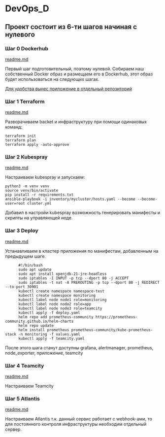 # DevOps_D

## Проект состоит из 6-ти шагов начиная с нулевого

### Шаг 0 Dockerhub
[readme.md](https://github.com/IvanChet-4/DevOps_D/blob/main/APP%20/readme.md)

Первый шаг подготовительный, поэтому нулевой. Собираем наш собственный Docker образ и размещаем его в Dockerhub, этот образ будет использоваться на следующих шагах.

[Для удобства вынес приложение в отдельный репозиторий](https://github.com/IvanChet-4/APP-test)

### Шаг 1 Terraform
[readme.md](https://github.com/IvanChet-4/DevOps_D/blob/main/Terraform/readme.md)

Разворачиваем backet и инфраструктуру при помощи одинаковых команд:

```
terraform init
terraform plan
terraform apply -auto-approve
```

### Шаг 2 Kubespray
[readme.md](https://github.com/IvanChet-4/DevOps_D/blob/main/Kubespray/readme.md)

Настраиваем kubespray и запускаем:

```
python3 -m venv venv
source venv/bin/activate
pip install -r requirements.txt
ansible-playbook -i inventory/mycluster/hosts.yaml --become --become-user=root cluster.yml
```
Добавил в настройи kubespray возможность генерировать манифесты и скрипты на управляющей ноде.

### Шаг 3 Deploy
[readme.md](https://github.com/IvanChet-4/DevOps_D/blob/main/Deploy/readme.md)

Устанавливаем в кластер приложения по манифестам, добавленным на предыдущем шаге.

```
      #!/bin/bash
      sudo apt update
      sudo apt install openjdk-21-jre-headless
      sudo iptables -I INPUT -p tcp --dport 80 -j ACCEPT
      sudo iptables -t nat -A PREROUTING -p tcp --dport 80 -j REDIRECT --to-port 30901
      kubectl create namespace namespace-test
      kubectl create namespace monitoring
      kubectl label node node1 role=monitoring
      kubectl label node node2 role=app
      kubectl label node node3 role=teamcity
      kubectl apply -f deploy.yaml
      helm repo add prometheus-community https://prometheus-community.github.io/helm-charts
      helm repo update
      helm install prometheus prometheus-community/kube-prometheus-stack -n monitoring -f values.yaml
      kubectl apply -f teamcity.yaml
```
После этого шага станут доступны grafana, alertmanager, prometheus, node_exporter, приложение, teamcity


### Шаг 4 Teamcity
[readme.md](https://github.com/IvanChet-4/DevOps_D/blob/main/Teamcity/readme.md)

Настраиваем Teamcity

### Шаг 5 Atlantis
[readme.md](https://github.com/IvanChet-4/DevOps_D/blob/main/Atlantis/readme.md)

Настраиваем Atlantis
т.к. данный сервис работает с webhook-ами, то для постоянного контроля инфраструктуры необходим отдельный сервер. 
